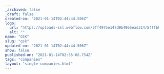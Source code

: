 ```yaml
---
_archived: false
_draft: false
created-on: "2021-01-14T02:44:44.506Z"
logo:
  url: "https://uploads-ssl.webflow.com/5ff497be147d9b4966ead314/5fffb018075db901085ecf7f_gsk.jpg"
  alt: ""
name: "GSK"
slug: "gsk"
updated-on: "2021-01-14T02:44:44.506Z"
show: false
published-on: "2021-01-14T02:55:08.754Z"
tags: "companies"
layout: "single-companies.html"
---
```



